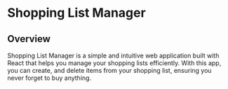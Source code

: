 # Shopping List Manager

## Overview

Shopping List Manager is a simple and intuitive web application built with React that helps you manage your shopping lists efficiently. With this app, you can create, and delete items from your shopping list, ensuring you never forget to buy anything.
